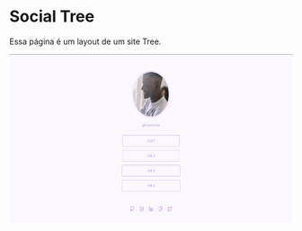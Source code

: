 # Social Tree

Essa página é um layout de um site Tree.

<img src="../assets/socialTree.png" height="300px" >
<br>
